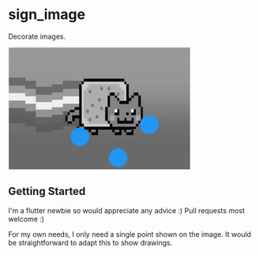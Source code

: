 # sign_image

Decorate images.

![alt text](https://github.com/andytwoods/sign_image/blob/master/assets/capture.png)

## Getting Started

I'm a flutter newbie so would appreciate any advice :) Pull requests most welcome :)

For my own needs, I only need a single point shown on the image. It would be straightforward to adapt this to show drawings.
